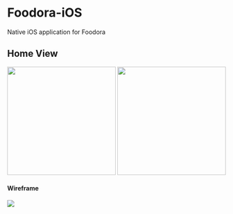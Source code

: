 # Foodora-iOS
Native iOS application for Foodora

## Home View 
<img src="https://imgur.com/8TWl7P8.png" width="250"></img>
<img src="https://i.imgur.com/dUKG0yO.png" width="250"></img>
<br>

#### Wireframe
<img src="https://i.imgur.com/GJNR2G0.png"></img>
